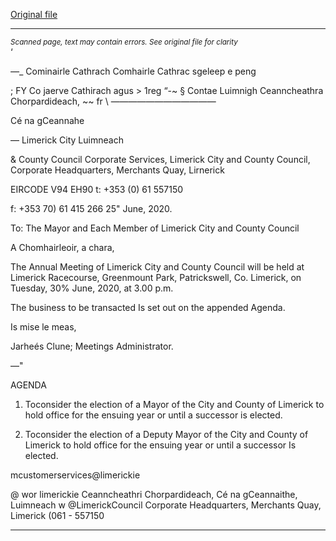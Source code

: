 [Original file](https://www.limerick.ie/sites/default/files/media/documents/2020-06/00-agenda-annual-meeting-30.06.2020.pdf)

---
*<small>Scanned page, text may contain errors. See original file for clarity</small>*  
‘

_—__ Cominairle Cathrach Comhairle Cathrac sgeleep e peng

; FY Co jaerve Cathirach agus > 1reg
“-~ § Contae Luimnigh Ceanncheathra Chorpardideach,
~~ fr \ ————————————

Cé na gCeannahe

— Limerick City Luimneach

& County Council
Corporate Services,
Limerick City and County Council,
Corporate Headquarters,
Merchants Quay,
Lirnerick

EIRCODE V94 EH90
t: +353 (0) 61 557150

f: +353 70) 61 415 266
25" June, 2020.

To: The Mayor and Each Member of Limerick City and County Council

A Chomhairleoir, a chara,

The Annual Meeting of Limerick City and County Council will be held at Limerick Racecourse,
Greenmount Park, Patrickswell, Co. Limerick, on Tuesday, 30% June, 2020, at 3.00 p.m.

The business to be transacted Is set out on the appended Agenda.

Is mise le meas,

Jarheés Clune;
Meetings Administrator.

—"

AGENDA

1. Toconsider the election of a Mayor of the City and County of Limerick to hold office
for the ensuing year or until a successor is elected.

2. Toconsider the election of a Deputy Mayor of the City and County of Limerick to hold
office for the ensuing year or until a successor Is elected.

mcustomerservices@limerickie

@ wor limerickie
Ceanncheathri Chorpardideach, Cé na gCeannaithe, Luimneach w @LimerickCouncil
Corporate Headquarters, Merchants Quay, Limerick (061 - 557150


---
